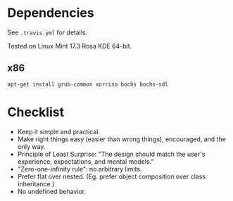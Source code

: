 # Dependencies #

See `.travis.yml` for details.

Tested on Linux Mint 17.3 Rosa KDE 64-bit.

## x86 ##

```
apt-get install grub-common xorriso bochs bochs-sdl
```

# Checklist #

- Keep it simple and practical.
- Make right things easy (easier than wrong things), encouraged, and the only way.
- Principle of Least Surprise: "The design should match the user's experience, expectations, and mental models."
- "Zero-one-infinity rule": no arbitrary limits.
- Prefer flat over nested. (Eg. prefer object composition over class inheritance.)
- No undefined behavior.
